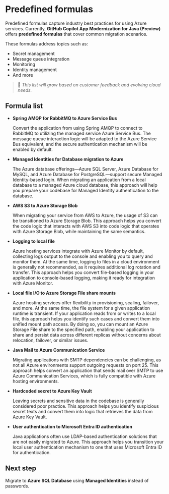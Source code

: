 # Predefined formulas

Predefined formulas capture industry best practices for using Azure services.
Currently, **GitHub Copilot App Modernization for Java (Preview)** offers **predefined formulas** that cover common migration scenarios.

These formulas address topics such as:

- Secret management
- Message queue integration
- Monitoring
- Identity management
- And more

> 🔄 *This list will grow based on customer feedback and evolving cloud needs.*

## Formula list

- **Spring AMQP for RabbitMQ to Azure Service Bus**

  Convert the application from using Spring AMQP to connect to RabbitMQ to utilizing the managed service Azure Service Bus. The message queue interaction logic will be adapted to the Azure Service Bus equivalent, and the secure authentication mechanism will be enabled by default.

- **Managed Identities for Database migration to Azure**

  The Azure database offerings—Azure SQL Server, Azure Database for MySQL, and Azure Database for PostgreSQL—support secure Managed Identity-based login. When migrating an application from a local database to a managed Azure cloud database, this approach will help you prepare your codebase for Managed Identity authentication to the database.

- **AWS S3 to Azure Storage Blob**

  When migrating your service from AWS to Azure, the usage of S3 can be transitioned to Azure Storage Blob. This approach helps you convert the code logic that interacts with AWS S3 into code logic that operates with Azure Storage Blob, while maintaining the same semantics.

- **Logging to local file**

  Azure hosting services integrate with Azure Monitor by default, collecting logs output to the console and enabling you to query and monitor them. At the same time, logging to files in a cloud environment is generally not recommended, as it requires additional log rotation and transfer. This approach helps you convert file-based logging in your application to console-based logging, making it ready for integration with Azure Monitor.

- **Local file I/O to Azure Storage File share mounts**

  Azure hosting services offer flexibility in provisioning, scaling, failover, and more. At the same time, the file system for a given application runtime is transient. If your application reads from or writes to a local file, this approach helps you identify such cases and convert them into unified mount path access. By doing so, you can mount an Azure Storage File share to the specified path, enabling your application to share and persist data across different replicas without concerns about relocation, failover, or similar issues.

- **Java Mail to Azure Communication Service**

  Migrating applications with SMTP dependencies can be challenging, as not all Azure environments support outgoing requests on port 25. This approach helps convert an application that sends mail over SMTP to use Azure Communication Services, which is fully compatible with Azure hosting environments.

- **Hardcoded secret to Azure Key Vault**

  Leaving secrets and sensitive data in the codebase is generally considered poor practice. This approach helps you identify suspicious secret texts and convert them into logic that retrieves the data from Azure Key Vault.

- **User authentication to Microsoft Entra ID authentication**

  Java applications often use LDAP-based authentication solutions that are not easily migrated to Azure. This approach helps you transition your local user authentication mechanism to one that uses Microsoft Entra ID for authentication.

## Next step

Migrate to **Azure SQL Database** using **Managed Identities** instead of passwords.
